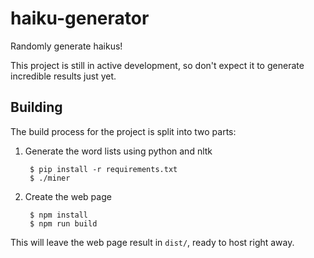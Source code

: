 # haiku-generator

Randomly generate haikus!

This project is still in active development, so don't expect it to generate
incredible results just yet.

## Building

The build process for the project is split into two parts:

1. Generate the word lists using python and nltk

		$ pip install -r requirements.txt
		$ ./miner

2. Create the web page

		$ npm install
		$ npm run build

This will leave the web page result in `dist/`, ready to host right away.
